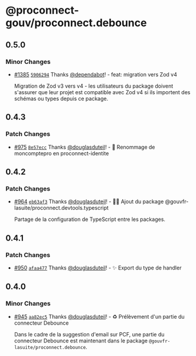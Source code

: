 # @proconnect-gouv/proconnect.debounce

## 0.5.0

### Minor Changes

- [#1385](https://github.com/proconnect-gouv/proconnect-identite/pull/1385) [`5906294`](https://github.com/proconnect-gouv/proconnect-identite/commit/5906294b6618d0d2cc1865a836886a35d740feb4) Thanks [@dependabot](https://github.com/apps/dependabot)! - feat: migration vers Zod v4

  Migration de Zod v3 vers v4 - les utilisateurs du package doivent s'assurer que leur projet est compatible avec Zod v4 si ils importent des schémas ou types depuis ce package.

## 0.4.3

### Patch Changes

- [#975](https://github.com/proconnect-gouv/proconnect-identite/pull/975) [`8e57ecc`](https://github.com/proconnect-gouv/proconnect-identite/commit/8e57eccff4d3d614a4264b63f2583a63f82a88e6) Thanks [@douglasduteil](https://github.com/douglasduteil)! - 🚚 Renommage de moncomptepro en proconnect-identite

## 0.4.2

### Patch Changes

- [#964](https://github.com/proconnect-gouv/proconnect-identite/pull/964) [`eb63af3`](https://github.com/proconnect-gouv/proconnect-identite/commit/eb63af3bf33139adece820c1cfadf3ee387713f1) Thanks [@douglasduteil](https://github.com/douglasduteil)! - 🧑‍💻 Ajout du package @gouvfr-lasuite/proconnect.devtools.typescript

  Partage de la configuration de TypeScript entre les packages.

## 0.4.1

### Patch Changes

- [#950](https://github.com/proconnect-gouv/proconnect-identite/pull/950) [`afaa477`](https://github.com/proconnect-gouv/proconnect-identite/commit/afaa477911ce350c69daac8a5fef56329e31b906) Thanks [@douglasduteil](https://github.com/douglasduteil)! - ✨ Export du type de handler

## 0.4.0

### Minor Changes

- [#945](https://github.com/proconnect-gouv/proconnect-identite/pull/945) [`aa82ec5`](https://github.com/proconnect-gouv/proconnect-identite/commit/aa82ec57d314c9d82ce3ed13e62604d9c6825c63) Thanks [@douglasduteil](https://github.com/douglasduteil)! - ♻️ Prélèvement d'un partie du connecteur Debounce

  Dans le cadre de la suggestion d'email sur PCF, une partie du connecteur Debounce est maintenant dans le package `@gouvfr-lasuite/proconnect.debounce`.
